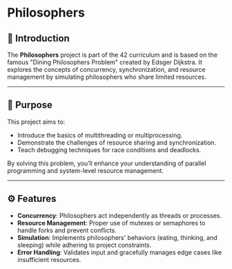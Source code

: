 # Philosophers

## 📖 Introduction  
The **Philosophers** project is part of the 42 curriculum and is based on the famous "Dining Philosophers Problem" created by Edsger Dijkstra. It explores the concepts of concurrency, synchronization, and resource management by simulating philosophers who share limited resources.

---

## 🎯 Purpose  
This project aims to:  
- Introduce the basics of multithreading or multiprocessing.  
- Demonstrate the challenges of resource sharing and synchronization.  
- Teach debugging techniques for race conditions and deadlocks.  

By solving this problem, you’ll enhance your understanding of parallel programming and system-level resource management.

---

## ⚙️ Features  
- **Concurrency**: Philosophers act independently as threads or processes.  
- **Resource Management**: Proper use of mutexes or semaphores to handle forks and prevent conflicts.  
- **Simulation**: Implements philosophers' behaviors (eating, thinking, and sleeping) while adhering to project constraints.  
- **Error Handling**: Validates input and gracefully manages edge cases like insufficient resources.  
